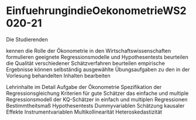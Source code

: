 # EinfuehrungindieOekonometrieWS2020-21
Die Studierenden

kennen die Rolle der Ökonometrie in den Wirtschaftswissenschaften
formulieren geeignete Regressionsmodelle und Hypothesentests
beurteilen die Qualität verschiedener Schätzverfahren
beurteilen empirische Ergebnisse
können selbständig ausgewählte Übungsaufgaben zu den in der Vorlesung behandelten Inhalten bearbeiten

Lehrinhalte im Detail
Aufgabe der Ökonometrie
Spezifikation der Regressionsgleichung
Kriterien für gute Schätzer
das einfache und multiple Regressionsmodell
der KQ-Schätzer in einfach und multiplen Regressionen
Bestimmtheitsmaß
Hypothesentests
Dummyvariablen
Schätzung kausaler Effekte
Instrumentvariablen
Multikollinearität
Heteroskedastizität
